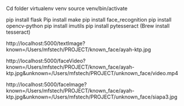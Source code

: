 
Cd folder 
virtualenv venv
source venv/bin/activate

pip install flask
Pip install make
pip install face_recognition
pip install opencv-python
pip install imutils
pip install pytesseract
(Brew install tesseract)


http://localhost:5000/textImage?known=/Users/mfstech/PROJECT/known_face/ayah-ktp.jpg

http://localhost:5000/faceVideo?known=/Users/mfstech/PROJECT/known_face/ayah-ktp.jpg&unknown=/Users/mfstech/PROJECT/unknown_face/video.mp4

http://localhost:5000/faceImage?known=/Users/mfstech/PROJECT/known_face/ayah-ktp.jpg&unknown=/Users/mfstech/PROJECT/unknown_face/siapa3.jpg


